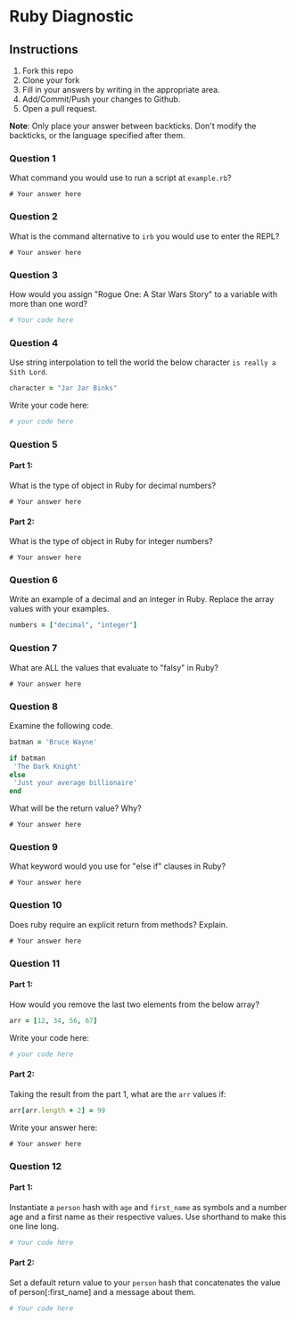 # Ruby Diagnostic

## Instructions

1. Fork this repo
2. Clone your fork
3. Fill in your answers by writing in the appropriate area.
4. Add/Commit/Push your changes to Github.
5. Open a pull request.

**Note**: Only place your answer between backticks. Don't modify the backticks,
or the language specified after them.

### Question 1
What command you would use to run a script at `example.rb`?

 ```text
 # Your answer here
 ```

### Question 2
What is the command alternative to `irb` you would use to enter the REPL?

 ```text
 # Your answer here
 ```

### Question 3
How would you assign "Rogue One: A Star Wars Story" to a variable with more than one word?

 ```ruby
 # Your code here
 ```

### Question 4
Use string interpolation to tell the world the below character `is really a Sith Lord`.
```ruby
character = "Jar Jar Binks"
```

Write your code here:

```ruby
# your code here
```

###  Question 5
#### Part 1:
What is the type of object in Ruby for decimal numbers?

 ```text
 # Your answer here
 ```
#### Part 2:
What is the type of object in Ruby for integer numbers?

 ```text
 # Your answer here
 ```

###  Question 6
Write an example of a decimal and an integer in Ruby. Replace the array values with your examples.

```ruby
numbers = ["decimal", "integer"]
```

### Question 7
What are ALL the values that evaluate to "falsy" in Ruby?

 ```text
 # Your answer here
 ```

###  Question 8
Examine the following code.

 ```ruby
batman = 'Bruce Wayne'

if batman
  'The Dark Knight'
else
  'Just your average billionaire'
end
```
What will be the return value? Why?

 ```text
 # Your answer here
 ```
###  Question 9
What keyword would you use for "else if" clauses in Ruby?

 ```text
 # Your answer here
 ```

###  Question 10
Does ruby require an explicit return from methods? Explain.

 ```text
 # Your answer here
 ```

###  Question 11
#### Part 1:
How would you remove the last two elements from the below array?

 ```ruby
arr = [12, 34, 56, 67]
 ```

Write your code here:

```ruby
# your code here
```

#### Part 2:
Taking the result from the part 1, what are the `arr` values if:
```ruby
arr[arr.length + 2] = 99
```

Write your answer here:

 ```text
 # Your answer here
 ```

### Question 12
#### Part 1:
Instantiate a `person` hash with `age` and `first_name` as symbols and a number age and a first name as their respective values.
Use shorthand to make this one line long.

 ```ruby
# Your code here
 ```

#### Part 2:
Set a default return value to your `person` hash that concatenates the value of person[:first_name] and a message about them.

 ```ruby
# Your code here
 ```
